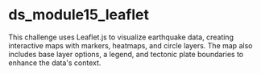 # ds_module15_leaflet
This challenge uses Leaflet.js to visualize earthquake data, creating interactive maps with markers, heatmaps, and circle layers. The map also includes base layer options, a legend, and tectonic plate boundaries to enhance the data's context.
